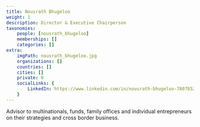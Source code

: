 ```yaml
---
title: Nousrath Bhugeloo
weight: 1
description: Director & Executive Chairperson
taxonomies:
    people: [nousrath_bhugeloo]
    memberships: []
    categories: []
extra:
    imgPath: nousrath_bhugeloo.jpg
    organizations: []
    countries: []
    cities: []
    private: 0
    socialLinks: {
        LinkedIn: https://www.linkedin.com/in/nousrath-bhugeloo-78078520,
    }
---
```


Advisor to multinationals, funds, family offices and individual entrepreneurs on their strategies  and cross border business.